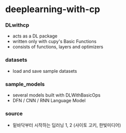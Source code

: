 # deeplearning-with-cp

### DLwithcp
- acts as a DL package
- written only with cupy's Basic Functions
- consists of functions, layers and optimizers

### datasets
- load and save sample datasets

### sample_models
- several models built with DLWithBasicOps
- DFN / CNN / RNN Language Model

### source
- 밑바닥부터 시작하는 딥러닝 1, 2 (사이토 고키, 한빛미디어)
